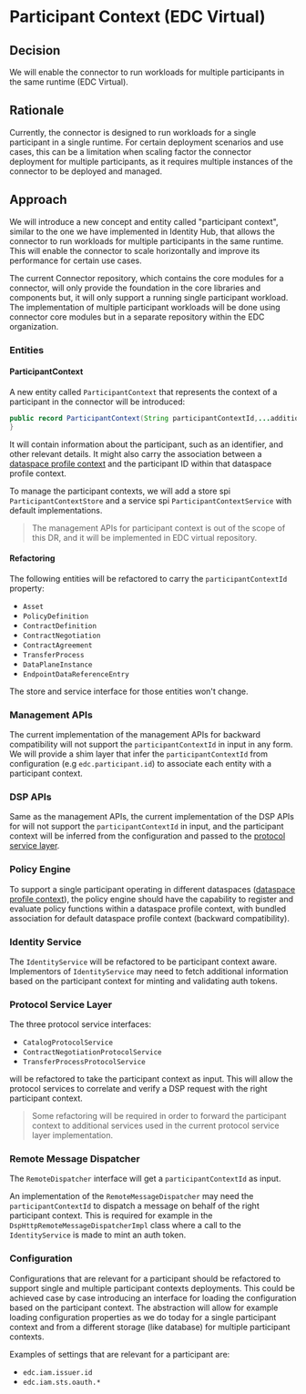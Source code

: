 # Participant Context (EDC Virtual)

## Decision

We will enable the connector to run workloads for multiple participants in the same runtime (EDC Virtual).

## Rationale

Currently, the connector is designed to run workloads for a single participant in a single runtime. For certain
deployment scenarios and use cases, this can be a limitation when scaling factor the connector deployment for multiple
participants, as it requires multiple instances of the connector to be deployed and managed.

## Approach

We will introduce a new concept and entity called "participant context", similar to the one we have implemented in
Identity Hub, that allows the connector to run workloads for multiple participants in the same runtime. This will enable
the connector to scale horizontally and improve its performance for certain use cases.

The current Connector repository, which contains the core modules for a connector, will only provide the foundation
in the core libraries and components but, it will only support a running single participant workload.
The implementation of multiple participant workloads will be done using connector core modules but in a separate
repository within the EDC organization.

### Entities

#### ParticipantContext

A new entity called `ParticipantContext` that represents the context of a participant in the connector will be
introduced:

```java
public record ParticipantContext(String participantContextId,...additionalProperties) {
}
```

It will contain information about the participant, such as an identifier, and other relevant details.
It might also carry the association between
a [dataspace profile context](../2025-05-28-dataspace-profile-context/README.md)
and the participant ID within that dataspace profile context.

To manage the participant contexts, we will add a store spi `ParticipantContextStore` and a service spi
`ParticipantContextService` with default implementations.

> The management APIs for participant context is out of the scope of this DR, and it will be implemented in EDC virtual
> repository.

#### Refactoring

The following entities will be refactored to carry the `participantContextId` property:

- `Asset`
- `PolicyDefinition`
- `ContractDefinition`
- `ContractNegotiation`
- `ContractAgreement`
- `TransferProcess`
- `DataPlaneInstance`
- `EndpointDataReferenceEntry`

The store and service interface for those entities won't change.

### Management APIs

The current implementation of the management APIs for backward compatibility will not support the `participantContextId`
in input in any form. We will provide a shim layer that infer the `participantContextId` from configuration (e.g
`edc.participant.id`) to associate each entity with a participant context.

### DSP APIs

Same as the management APIs, the current implementation of the DSP APIs for will not support the `participantContextId`
in input, and the participant context will be inferred from the configuration and passed to
the [protocol service layer](#protocol-service-layer).

### Policy Engine

To support a single participant operating in different
dataspaces ([dataspace profile context](../2025-05-28-dataspace-profile-context/README.md)), the policy engine should
have the capability to register and evaluate policy functions within a dataspace profile context, with bundled
association for default dataspace profile context (backward compatibility).

### Identity Service

The `IdentityService` will be refactored to be participant context aware.
Implementors of `IdentityService` may need to fetch additional information based on the participant context for minting
and validating auth tokens.

### Protocol Service Layer

The three protocol service interfaces:

- `CatalogProtocolService`
- `ContractNegotiationProtocolService`
- `TransferProcessProtocolService`

will be refactored to take the participant context as input. This will allow the protocol services to correlate and
verify a DSP request with the right participant context.

> Some refactoring will be required in order to forward the participant context to additional services used in the
> current protocol service layer implementation.

### Remote Message Dispatcher

The `RemoteDispatcher` interface will get a `participantContextId` as input.

An implementation of the `RemoteMessageDispatcher` may need the `participantContextId` to dispatch a message on behalf
of the right participant context. This is required for example in the `DspHttpRemoteMessageDispatcherImpl` class where a
call to the `IdentityService` is made to mint an auth token.

### Configuration

Configurations that are relevant for a participant should be refactored
to support single and multiple participant contexts deployments. This could be achieved case by case introducing an
interface for loading the configuration based on the participant context. The abstraction will allow for example loading
configuration properties as we do today for a single participant context and from a different storage (like database)
for multiple participant contexts.

Examples of settings that are relevant for a participant are:

- `edc.iam.issuer.id`
- `edc.iam.sts.oauth.*`
